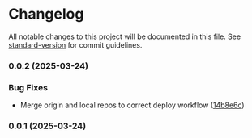 # Changelog

All notable changes to this project will be documented in this file. See [standard-version](https://github.com/conventional-changelog/standard-version) for commit guidelines.

### 0.0.2 (2025-03-24)

### Bug Fixes

- Merge origin and local repos to correct deploy workflow ([14b8e6c](https://github.com/19r3ka/ya-5bx-app/commit/14b8e6ca746417fa2aa8bea2d948010c805a7668))

### 0.0.1 (2025-03-24)
